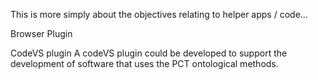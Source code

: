This is more simply about the objectives relating to helper apps / code...


Browser Plugin



CodeVS plugin 
A codeVS plugin could be developed to support the development of software that uses the PCT ontological methods.  